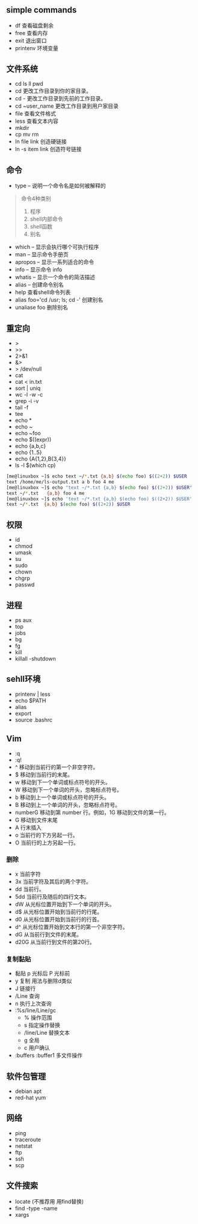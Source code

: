 #

## simple commands

- df 查看磁盘剩余
- free 查看内存
- exit 退出窗口
- printenv 环境变量

## 文件系统

- cd ls ll pwd
- cd 更改工作目录到你的家目录。
- cd - 更改工作目录到先前的工作目录。
- cd ~user_name 更改工作目录到用户家目录
- file 查看文件格式
- less 查看文本内容
- mkdir
- cp mv rm
- ln file link 创造硬链接
- ln -s item link 创造符号链接

## 命令

- type – 说明一个命令名是如何被解释的

> 命令4种类别
>
> 1. 程序
> 2. shell内部命令
> 3. shell函数
> 4. 别名

- which – 显示会执行哪个可执行程序
- man – 显示命令手册页
- apropos – 显示一系列适合的命令
- info – 显示命令 info
- whatis – 显示一个命令的简洁描述
- alias – 创建命令别名
- help 查看shell命令列表
- alias foo='cd /usr; ls; cd -' 创建别名
- unaliase foo 删除别名
  
## 重定向

- \>
- \>\>
- 2>&1
- &>
- \> /dev/null
- cat
- cat < in.txt
- sort | uniq
- wc -l -w -c
- grep -i -v
- tail -f
- tee
- echo *
- echo ~
- echo ~foo
- echo $((expr))
- echo {a,b,c}
- echo {1..5}
- echo {A{1,2},B{3,4}}
- ls -l $(which cp)

```bash
[me@linuxbox ~]$ echo text ~/*.txt {a,b} $(echo foo) $((2+2)) $USER
text /home/me/ls-output.txt a b foo 4 me
[me@linuxbox ~]$ echo "text ~/*.txt {a,b} $(echo foo) $((2+2)) $USER"
text ~/*.txt   {a,b} foo 4 me
[me@linuxbox ~]$ echo 'text ~/*.txt {a,b} $(echo foo) $((2+2)) $USER'
text ~/*.txt  {a,b} $(echo foo) $((2+2)) $USER
```

## 权限

- id
- chmod
- umask
- su
- sudo
- chown
- chgrp
- passwd

## 进程

- ps aux
- top
- jobs
- bg
- fg
- kill
- killall
-shutdown

## sehll环境

- printenv | less
- echo $PATH
- alias
- export
- source .bashrc

## Vim

- :q
- :q!
- ^ 移动到当前行的第一个非空字符。
- $ 移动到当前行的末尾。
- w 移动到下一个单词或标点符号的开头。
- W 移动到下一个单词的开头，忽略标点符号。
- b 移动到上一个单词或标点符号的开头。
- B 移动到上一个单词的开头，忽略标点符号。
- numberG 移动到第 number 行。例如，1G 移动到文件的第一行。
- G 移动到文件末尾
- A 行末插入
- o 当前行的下方另起一行。
- O 当前行的上方另起一行。

### 删除

- x 当前字符
- 3x 当前字符及其后的两个字符。
- dd 当前行。
- 5dd 当前行及随后的四行文本。
- dW 从光标位置开始到下一个单词的开头。
- d$ 从光标位置开始到当前行的行尾。
- d0 从光标位置开始到当前行的行首。
- d^ 从光标位置开始到文本行的第一个非空字符。
- dG 从当前行到文件的末尾。
- d20G 从当前行到文件的第20行。

### 复制黏贴

- 黏贴 p 光标后 P 光标前
- y 复制 用法与删除d类似
- J 链接行
- /Line 查询 
- n 执行上次查询
- :%s/line/Line/gc
  - % 操作范围
  - s 指定操作替换
  - /line/Line 替换文本
  - g 全局
  - c 用户确认
- :buffers :buffer1 多文件操作

## 软件包管理

- debian apt
- red-hat yum

## 网络

- ping
- traceroute
- netstat
- ftp
- ssh
- scp

## 文件搜索

- locate (不推荐用 用find替换)
- find -type -name
- xargs
